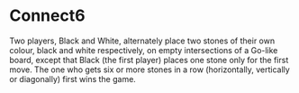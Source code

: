 # Connect6
Two players, Black and White, alternately place two stones of their own colour, 
black and white respectively, on empty intersections of a Go-like board, 
except that Black (the first player) places one stone only for the first move. 
The one who gets six or more stones in a row (horizontally, vertically or diagonally) 
first wins the game.
